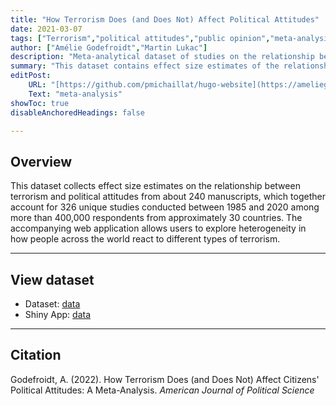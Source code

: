 ```yaml
---
title: "How Terrorism Does (and Does Not) Affect Political Attitudes" 
date: 2021-03-07
tags: ["Terrorism","political attitudes","public opinion","meta-analysis","dataset"]
author: ["Amélie Godefroidt","Martin Lukac"]
description: "Meta-analytical dataset of studies on the relationship between terrorism and political attitudes."
summary: "This dataset contains effect size estimates of the relationship between terrorism and political attitudes derived from 241 manuscript, which together account for 326 unique studies conducted between 1985 and 2020 among more than 400,000 respondents from approximately 30 countries."
editPost:
    URL: "[https://github.com/pmichaillat/hugo-website](https://ameliegodefroidt.shinyapps.io/terrorism-attitudes-metaanalysis/)"
    Text: "meta-analysis"
showToc: true
disableAnchoredHeadings: false

---
```


## Overview

This dataset collects effect size estimates on the relationship between terrorism and political attitudes from about 240 manuscripts, which together account for 326 unique studies conducted between 1985 and 2020 among more than 400,000 respondents from approximately 30 countries. The accompanying web application allows users to explore heterogeneity in how people across the world react to different types of terrorism.

---

## View dataset

+ Dataset: [data](https://dataverse.harvard.edu/dataset.xhtml?persistentId=doi:10.7910/DVN/K4L5YI)
+ Shiny App: [data](https://ameliegodefroidt.shinyapps.io/terrorism-attitudes-metaanalysis/)
  
---

## Citation

Godefroidt, A. (2022). How Terrorism Does (and Does Not) Affect Citizens' Political Attitudes: A Meta-Analysis. _American Journal of Political Science_
